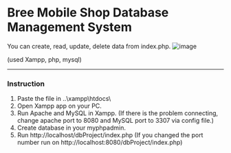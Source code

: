 # Bree Mobile Shop Database Management System


You can create, read, update, delete data from index.php.
![image](https://github.com/user-attachments/assets/c92fcbf9-4739-45a8-bfa6-91722f41b73d)

(used Xampp, php, mysql)

------------------------------------------------
### Instruction
1. Paste the file in ..\xampp\htdocs\
2. Open Xampp app on your PC.
3. Run Apache and MySQL in Xampp. 
    (If there is the problem connecting, change apache port to 8080 and MySQL port to 3307 via config file.)
4. Create database in your myphpadmin.
5. Run http://localhost/dbProject/index.php 
    (If you changed the port number run on http://localhost:8080/dbProject/index.php)
